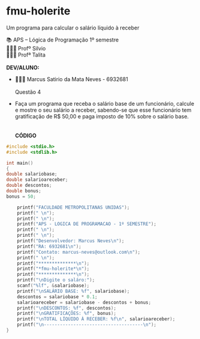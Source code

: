 # fmu-holerite
 Um programa para calcular o salário líquido à receber

 📚 APS – Lógica de Programação 1º semestre
 \
 👨🏻‍🏫 Profº Silvio 
 \
 👩🏻‍🏫 Profª Talita
 \
 \
 **DEV/ALUNO:**
- 👨🏻‍🎓 Marcus Satirio da Mata Neves - 6932681
 \
 \
 Questão 4
 
 - Faça um programa que receba o salário base de um funcionário, calcule e mostre o seu salário a receber, sabendo-se que esse funcionário tem gratificação de R$ 50,00 e paga imposto de 10% sobre o salário base.
\
\
\
**CÓDIGO**
~~~C
#include <stdio.h>
#include <stdlib.h>

int main()
{
double salariobase;
double salarioareceber;
double descontos;
double bonus;
bonus = 50;

    printf("FACULDADE METROPOLITANAS UNIDAS");
    printf(" \n");
    printf(" \n");
    printf("APS - LOGICA DE PROGRAMACAO - 1º SEMESTRE");
    printf(" \n");
    printf(" \n");
    printf("Desenvolvedor: Marcus Neves\n");
    printf("RA: 6932681\n");
    printf("Contato: marcus-neves@outlook.com\n");
    printf(" \n");
    printf("**************\n");
    printf("*fmu-holerite*\n");
    printf("**************\n");
    printf("\nDigite o saláro:");
    scanf("%lf", &salariobase);
    printf("\nSALÁRIO BASE: %f", salariobase);
    descontos = salariobase * 0.1;
    salarioareceber = salariobase - descontos + bonus;
    printf("\nDESCONTOS: %f", descontos);
    printf("\nGRATIFICAÇÕES: %f", bonus);
    printf("\nTOTAL LÍQUIDO À RECEBER: %f\n", salarioareceber);
    printf("\n-------------------------------------\n");
}
~~~
